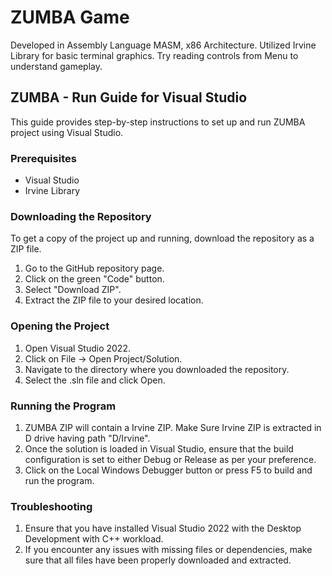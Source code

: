 # ZUMBA Game

Developed in Assembly Language MASM, x86 Architecture. Utilized Irvine
Library for basic terminal graphics. Try reading controls from Menu to
understand gameplay.

## ZUMBA - Run Guide for Visual Studio

This guide provides step-by-step instructions to set up and run ZUMBA
project using Visual Studio.

### Prerequisites

- Visual Studio
- Irvine Library

### Downloading the Repository

To get a copy of the project up and running, download the repository as
a ZIP file.

1. Go to the GitHub repository page.
2. Click on the green "Code"
button.
3. Select "Download ZIP".
4. Extract the ZIP file to your
desired location.

### Opening the Project

1. Open Visual Studio 2022.
2. Click on File -> Open Project/Solution.
3. Navigate to the directory where you downloaded the repository.
4. Select the .sln file and click Open.

### Running the Program

1. ZUMBA ZIP will contain a Irvine ZIP. Make Sure Irvine ZIP is
extracted in D drive having path "D/Irvine".
2. Once the solution is
loaded in Visual Studio, ensure that the build configuration is set to
either Debug or Release as per your preference.
3. Click on the Local Windows Debugger button or press F5 to build and run the program.

### Troubleshooting

1. Ensure that you have installed Visual Studio 2022 with the Desktop
Development with C++ workload.
2. If you encounter any issues with
missing files or dependencies, make sure that all files have been
properly downloaded and extracted.
